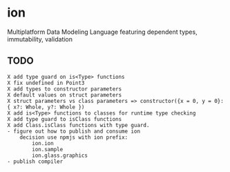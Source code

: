 # ion
Multiplatform Data Modeling Language featuring dependent types, immutability, validation

## TODO
    X add type guard on is<Type> functions
    X fix undefined in Point3
    X add types to constructor parameters
    X default values on struct parameters
    X struct parameters vs class parameters => constructor({x = 0, y = 0}: { x?: Whole, y?: Whole })
    X add is<Type> functions to classes for runtime type checking
    X add type guard to isClass functions
    X add Class.isClass functions with type guard.
    - figure out how to publish and consume ion
        decision use npmjs with ion prefix:
            ion.ion
            ion.sample
            ion.glass.graphics
    - publish compiler
